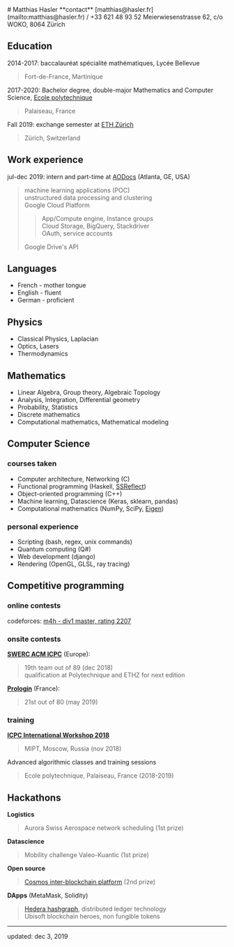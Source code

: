 <div class=col>
# Matthias Hasler
**contact**  
[matthias@hasler.fr](mailto:matthias@hasler.fr) /
+33 621 48 93 52  
Meierwiesenstrasse 62, c/o WOKO, 8064 Zürich

## Education
2014-2017: baccalauréat spécialité mathématiques, Lycée Bellevue

> Fort-de-France, Martinique

2017-2020: Bachelor degree, double-major Mathematics and Computer Science,
[Ecole polytechnique][lix]

> Palaiseau, France

Fall 2019: exchange semester at [ETH Zürich][eth]

> Zürich, Switzerland

## Work experience
jul-dec 2019: intern and part-time at [AODocs][ao] (Atlanta, GE, USA)

> machine learning applications (POC)  
> unstructured data processing and clustering  
> Google Cloud Platform
>
> > App/Compute engine, Instance groups  
> > Cloud Storage, BigQuery, Stackdriver  
> > OAuth, service accounts
>
> Google Drive's API  

## Languages
- French - mother tongue
- English - fluent
- German - proficient

## Physics
- Classical Physics, Laplacian
- Optics, Lasers
- Thermodynamics

## Mathematics
- Linear Algebra, Group theory, Algebraic Topology
- Analysis, Integration, Differential geometry
- Probability, Statistics
- Discrete mathematics
- Computational mathematics, Mathematical modeling

</div><div class=col>

## Computer Science
### courses taken
- Computer architecture, Networking (C)
- Functional programming (Haskell, [SSReflect][ssr])
- Object-oriented programming (C++)
- Machine learning, Datascience (Keras, sklearn, pandas)
- Computational mathematics (NumPy, SciPy, [Eigen][eigen])

### personal experience
- Scripting (bash, regex, unix commands)
- Quantum computing (Q#)
- Web development (django)
- Rendering (OpenGL, GLSL, ray tracing)

## Competitive programming
### online contests
codeforces: [m4h - div1 master, rating 2207][cf]

### onsite contests
[**SWERC ACM ICPC**][swerc] (Europe):

> 19th team out of 89 (dec 2018)  
> qualification at Polytechnique and ETHZ for next edition

[**Prologin**][prologin] (France):

> 21st out of 80 (may 2019)

### training
[**ICPC International Workshop 2018**][icpciw]

> MIPT, Moscow, Russia (nov 2018)

Advanced algorithmic classes and training sessions

> Ecole polytechnique, Palaiseau, France (2018-2019)

## Hackathons
**Logistics**

> Aurora Swiss Aerospace network scheduling (1st prize)

**Datascience**

> Mobility challenge Valeo-Kuantic (1st prize)

**Open source**

> [Cosmos inter-blockchain platform][cosmos] (2nd prize)

**DApps** (MetaMask, Solidity)

> [Hedera hashgraph][hedera], distributed ledger technology  
> Ubisoft blockchain heroes, non fungible tokens

[ao]: https://www.aodocs.com/
[cf]: https://codeforces.com/profile/m4h
[lix]: https://www.polytechnique.edu/en
[eth]: https://ethz.ch/en.html
[ssr]: https://coq.inria.fr/refman/proof-engine/ssreflect-proof-language.html
[eigen]: http://eigen.tuxfamily.org/
[swerc]: https://swerc.eu/
[icpciw]: https://it-edu.com/pages/workshops/?lang=en
[cosmos]: https://cosmos.network/
[hedera]: https://www.hedera.com/
[prologin]: https://prologin.org/

---
updated: dec 3, 2019
</div>

